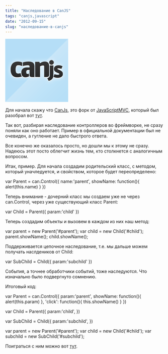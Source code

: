 ```yaml
---
title: "Наследование в CanJS"
tags: "canjs,javascript"
date: "2012-09-15"
slug: "наследование-в-canjs"
---
```


![](images/canjs_logo.png "canjs_logo")

Для начала скажу что [CanJs](https://canjs.us/), это форк от [JavaScriptMVC](https://javascriptmvc.com/), который был разобрал вот [тут](https://stepansuvorov.com/blog/2012/09/%D1%80%D0%B0%D0%B7%D0%B1%D0%BE%D1%80-javascriptmvc/).

Так вот, разбирая наследование контроллеров во фреймворке, не сразу поняли как оно работает. Пример в официальной документации был не очевиден, а гугление не дало быстрого ответа.

Все конечно же оказалось просто, но дошли мы к этому не сразу. Надеюсь этот посто облегчит жизнь тем, кто столкнется с аналогичным вопросом.

Итак, пример. Для начала создадим родительский класс, с методом, который уначледуется, и свойством, которое будет переопределено:

var Parent = can.Control({
    name:'parent',
    showName: function(){ alert(this.name) }
})

Теперь внимание - дочерний класс мы создаем уже не через can.Control, через уже существующий класс Parent:

var Child = Parent({
    param:'child'
})

Теперь создадим объекты и вызовем в каждом из них наш метод:

var parent = new Parent('#parent');
var child = new Child('#child');
parent.showName();
child.showName();

Поддерживается цепочное наследование, т.е. мы дальше можем получать наслдеников от Child:

var SubChild = Child({
    param:'subchild'
})

События, а точнее обработчики событий, тоже наследуются. Что изначально было подвергнуто сомнению.

Итоговый код:

var Parent = can.Control({
    param:'parent',
    showName: function(){ alert(this.param) },
    'click': function(){ this.showName() }
})

var Child = Parent({
    param:'child',
})

var SubChild = Child({
    param:'subchild',
})

var parent = new Parent('#parent');
var child = new Child('#child');
var subchild = new SubChild('#subchild');

Поиграться с ним можно вот [тут](https://jsfiddle.net/zXeyJ/10/).
